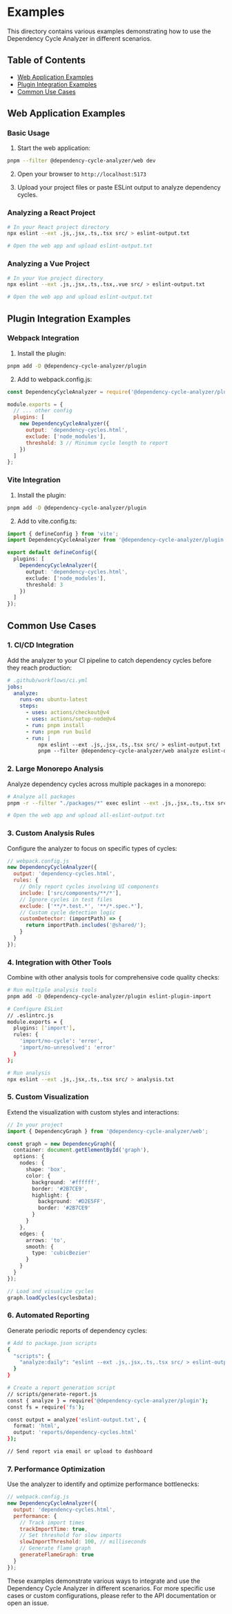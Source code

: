 # Examples

This directory contains various examples demonstrating how to use the Dependency Cycle Analyzer in different scenarios.

## Table of Contents
- [Web Application Examples](#web-application-examples)
- [Plugin Integration Examples](#plugin-integration-examples)
- [Common Use Cases](#common-use-cases)

## Web Application Examples

### Basic Usage
1. Start the web application:
```bash
pnpm --filter @dependency-cycle-analyzer/web dev
```

2. Open your browser to `http://localhost:5173`

3. Upload your project files or paste ESLint output to analyze dependency cycles.

### Analyzing a React Project
```bash
# In your React project directory
npx eslint --ext .js,.jsx,.ts,.tsx src/ > eslint-output.txt

# Open the web app and upload eslint-output.txt
```

### Analyzing a Vue Project
```bash
# In your Vue project directory
npx eslint --ext .js,.jsx,.ts,.tsx,.vue src/ > eslint-output.txt

# Open the web app and upload eslint-output.txt
```

## Plugin Integration Examples

### Webpack Integration
1. Install the plugin:
```bash
pnpm add -D @dependency-cycle-analyzer/plugin
```

2. Add to webpack.config.js:
```javascript
const DependencyCycleAnalyzer = require('@dependency-cycle-analyzer/plugin');

module.exports = {
  // ... other config
  plugins: [
    new DependencyCycleAnalyzer({
      output: 'dependency-cycles.html',
      exclude: ['node_modules'],
      threshold: 3 // Minimum cycle length to report
    })
  ]
};
```

### Vite Integration
1. Install the plugin:
```bash
pnpm add -D @dependency-cycle-analyzer/plugin
```

2. Add to vite.config.ts:
```typescript
import { defineConfig } from 'vite';
import DependencyCycleAnalyzer from '@dependency-cycle-analyzer/plugin';

export default defineConfig({
  plugins: [
    DependencyCycleAnalyzer({
      output: 'dependency-cycles.html',
      exclude: ['node_modules'],
      threshold: 3
    })
  ]
});
```

## Common Use Cases

### 1. CI/CD Integration
Add the analyzer to your CI pipeline to catch dependency cycles before they reach production:

```yaml
# .github/workflows/ci.yml
jobs:
  analyze:
    runs-on: ubuntu-latest
    steps:
      - uses: actions/checkout@v4
      - uses: actions/setup-node@v4
      - run: pnpm install
      - run: pnpm run build
      - run: |
          npx eslint --ext .js,.jsx,.ts,.tsx src/ > eslint-output.txt
          pnpm --filter @dependency-cycle-analyzer/web analyze eslint-output.txt
```

### 2. Large Monorepo Analysis
Analyze dependency cycles across multiple packages in a monorepo:

```bash
# Analyze all packages
pnpm -r --filter "./packages/*" exec eslint --ext .js,.jsx,.ts,.tsx src/ > all-eslint-output.txt

# Open the web app and upload all-eslint-output.txt
```

### 3. Custom Analysis Rules
Configure the analyzer to focus on specific types of cycles:

```javascript
// webpack.config.js
new DependencyCycleAnalyzer({
  output: 'dependency-cycles.html',
  rules: {
    // Only report cycles involving UI components
    include: ['src/components/**/*'],
    // Ignore cycles in test files
    exclude: ['**/*.test.*', '**/*.spec.*'],
    // Custom cycle detection logic
    customDetector: (importPath) => {
      return importPath.includes('@shared/');
    }
  }
});
```

### 4. Integration with Other Tools
Combine with other analysis tools for comprehensive code quality checks:

```bash
# Run multiple analysis tools
pnpm add -D @dependency-cycle-analyzer/plugin eslint-plugin-import

# Configure ESLint
// .eslintrc.js
module.exports = {
  plugins: ['import'],
  rules: {
    'import/no-cycle': 'error',
    'import/no-unresolved': 'error'
  }
};

# Run analysis
npx eslint --ext .js,.jsx,.ts,.tsx src/ > analysis.txt
```

### 5. Custom Visualization
Extend the visualization with custom styles and interactions:

```typescript
// In your project
import { DependencyGraph } from '@dependency-cycle-analyzer/web';

const graph = new DependencyGraph({
  container: document.getElementById('graph'),
  options: {
    nodes: {
      shape: 'box',
      color: {
        background: '#ffffff',
        border: '#2B7CE9',
        highlight: {
          background: '#D2E5FF',
          border: '#2B7CE9'
        }
      }
    },
    edges: {
      arrows: 'to',
      smooth: {
        type: 'cubicBezier'
      }
    }
  }
});

// Load and visualize cycles
graph.loadCycles(cyclesData);
```

### 6. Automated Reporting
Generate periodic reports of dependency cycles:

```bash
# Add to package.json scripts
{
  "scripts": {
    "analyze:daily": "eslint --ext .js,.jsx,.ts,.tsx src/ > eslint-output.txt && node scripts/generate-report.js"
  }
}

# Create a report generation script
// scripts/generate-report.js
const { analyze } = require('@dependency-cycle-analyzer/plugin');
const fs = require('fs');

const output = analyze('eslint-output.txt', {
  format: 'html',
  output: 'reports/dependency-cycles.html'
});

// Send report via email or upload to dashboard
```

### 7. Performance Optimization
Use the analyzer to identify and optimize performance bottlenecks:

```javascript
// webpack.config.js
new DependencyCycleAnalyzer({
  output: 'dependency-cycles.html',
  performance: {
    // Track import times
    trackImportTime: true,
    // Set threshold for slow imports
    slowImportThreshold: 100, // milliseconds
    // Generate flame graph
    generateFlameGraph: true
  }
});
```

These examples demonstrate various ways to integrate and use the Dependency Cycle Analyzer in different scenarios. For more specific use cases or custom configurations, please refer to the API documentation or open an issue. 
